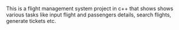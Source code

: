 This is a flight management system project in c++ that shows shows various tasks like input flight and passengers details, search flights, generate tickets etc.
